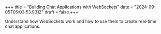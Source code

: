 +++
title = "Building Chat Applications with WebSockets"
date = "2024-09-05T05:03:53.931Z"
draft = false
+++

Understand how WebSockets work and how to use them to create real-time chat applications.
        